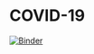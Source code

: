 # COVID-19
[![Binder](https://mybinder.org/badge_logo.svg)](https://mybinder.org/v2/gh/MNADigital/COVID-19/master)
